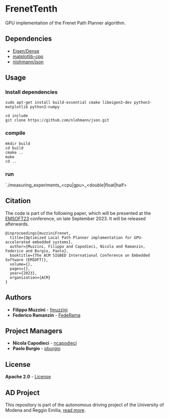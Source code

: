 # FrenetTenth

GPU implementation of the Frenet Path Planner algorithm.


## Dependencies
- [Eigen/Dense](https://eigen.tuxfamily.org/dox/GettingStarted.html)
- [matplotlib-cpp](https://github.com/lava/matplotlib-cpp)
- [nlohmann/json](https://github.com/nlohmann/json)

## Usage

### Install dependencies
```
sudo apt-get install build-essential cmake libeigen3-dev python3-matplotlib python3-numpy

```

```
cd include
git clone https://github.com/nlohmann/json.git

```

### compile

```
mkdir build
cd build
cmake ..
make
cd ..
```

### run

`./measuring_experiments_<cpu|gpu>_<double|float|half>


## Citation
The code is part of the following paper, which will be presented at the [EMSOFT23](https://esweek.org/) conference, on late September 2023. It will be released afterwards.
```
@inproceedings{muzziniFrenet,
  title={Optimized Local Path Planner implementation for GPU-accelerated embedded systems},
  author={Muzzini, Filippo and Capodieci, Nicola and Ramanzin, Federico and Burgio, Paolo},
  booktitle={The ACM SIGBED International Conference on Embedded Software (EMSOFT)},
  volume={},
  pages={},
  year={2023},
  organization={ACM}
}
```

## Authors
* **Filippo Muzzini** - [fmuzzini](https://github.com/fmuzzini)
* **Federico Ramanzin** - [FedeRama](https://github.com/FedeRama)

## Project Managers
* **Nicola Capodieci** - [ncapodieci](https://git.hipert.unimore.it/ncapodieci)
* **Paolo Burgio** - [pburgio](https://github.com/pburgio)

## License
**Apache 2.0** - [License](https://opensource.org/licenses/Apache-2.0)

## AD Project
This repository is part of the autonomous driving project of the University of Modena and Reggio Emilia, [read more](https://hipert.github.io/ad_site/).
